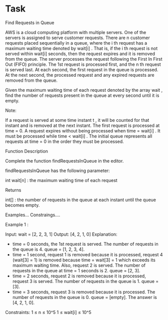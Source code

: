 # Task

Find Requests in Queue

AWS is a cloud computing platform with multiple servers. One of the servers is assigned to serve customer requests. There are n customer requests placed sequentially in a queue, where the i th request has a maximum waiting time denoted by wait[i] . That is, if the i th request is not served within wait[i] seconds, then the request expires and it is removed from the queue. The server processes the request following the First In First Out (FIFO) principle. The 1st request is processed first, and the n th request is served last. At each second, the first request in the queue is processed. At the next second, the processed request and any expired requests are removed from the queue.

Given the maximum waiting time of each request denoted by the array wait , find the number of requests present in the queue at every second until it is empty.

Note:

If a request is served at some time instant t , it will be counted for that instant and is removed at the next instant.
The first request is processed at time = 0. A request expires without being processed when time = wait[i] . It must be processed while time < wait[i] .
The initial queue represents all requests at time = 0 in the order they must be processed.

Function Description

Complete the function findRequestsInQueue in the editor.

findRequestsInQueue has the following parameter:

int wait[n] : the maximum waiting time of each request

Returns

int[] : the number of requests in the queue at each instant until the queue becomes empty.

Examples...
Constraings....


Example 1 :

Input: wait = [2, 2, 3, 1]
Output: [4, 2, 1, 0]
Explanation:

- time = 0 seconds, the 1st request is served. The number of requests in the queue is 4. queue = [1, 2, 3, 4].
- time = 1 second, request 1 is removed because it is processed, request 4 (wait[3] = 1) is removed because time = wait[3] = 1 which exceeds its maximum waiting time. Also, request 2 is served. The number of requests in the queue at time = 1 seconds is 2. queue = [2, 3].
- time = 2 seconds, request 2 is removed because it is processed, request 3 is served. The number of requests in the queue is 1. queue = [3].
- time = 3 seconds, request 3 is removed because it is processed. The number of requests in the queue is 0. queue = [empty].
The answer is [4, 2, 1, 0].


Constraints:
1 ≤ n ≤ 10^5
1 ≤ wait[i] ≤ 10^5